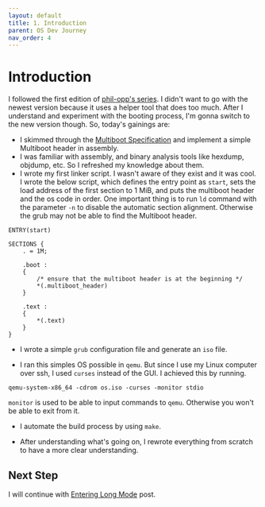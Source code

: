 ```yaml
---
layout: default
title: 1. Introduction
parent: OS Dev Journey
nav_order: 4
---
```


# Introduction

I followed the first edition of [phil-opp's series](https://os.phil-opp.com/multiboot-kernel/). I didn't want to go with the newest version because it uses a helper tool that does too much. After I understand and experiment with the booting process, I'm gonna switch to the new version though. So, today's gainings are:

- I skimmed through the [Multiboot Specification](https://nongnu.askapache.com/grub/phcoder/multiboot.pdf) and implement a simple Multiboot header in assembly.
- I was familiar with assembly, and binary analysis tools like hexdump, objdump, etc. So I refreshed my knowledge about them.
- I wrote my first linker script. I wasn't aware of they exist and it was cool. I wrote the below script, which defines the entry point as `start`, sets the load address of the first section to 1 MiB, and puts the multiboot header and the os code in order. One important thing is to run `ld` command with the parameter `-n` to disable the automatic section alignment. Otherwise the grub may not be able to find the Multiboot header.

```
ENTRY(start)

SECTIONS {
    . = 1M;

    .boot :
    {
        /* ensure that the multiboot header is at the beginning */
        *(.multiboot_header)
    }

    .text :
    {
        *(.text)
    }
}
```
 
- I wrote a simple `grub` configuration file and generate an `iso` file.

- I ran this simples OS possible in `qemu`. But since I use my Linux computer over ssh, I used `curses` instead of the GUI. I achieved this by running.

```
qemu-system-x86_64 -cdrom os.iso -curses -monitor stdio
```

`monitor` is used to be able to input commands to `qemu`. Otherwise you won't be able to exit from it.

- I automate the build process by using `make`.

- After understanding what's going on, I rewrote everything from scratch to have a more clear understanding.

## Next Step

I will continue with [Entering Long Mode](https://os.phil-opp.com/entering-longmode/) post.
